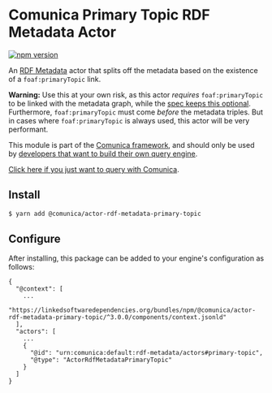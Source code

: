 # Comunica Primary Topic RDF Metadata Actor

[![npm version](https://badge.fury.io/js/%40comunica%2Factor-rdf-metadata-primary-topic.svg)](https://www.npmjs.com/package/@comunica/actor-rdf-metadata-primary-topic)

An [RDF Metadata](https://github.com/comunica/comunica/tree/master/packages/bus-rdf-metadata) actor that
splits off the metadata based on the existence of a `foaf:primaryTopic` link.

**Warning:** Use this at your own risk, as this actor _requires_ `foaf:primaryTopic` to be linked with the metadata graph,
while the [spec keeps this optional](https://www.hydra-cg.com/spec/latest/triple-pattern-fragments/).
Furthermore, `foaf:primaryTopic` must come _before_ the metadata triples.
But in cases where `foaf:primaryTopic` is always used, this actor will be very performant.

This module is part of the [Comunica framework](https://github.com/comunica/comunica),
and should only be used by [developers that want to build their own query engine](https://comunica.dev/docs/modify/).

[Click here if you just want to query with Comunica](https://comunica.dev/docs/query/).

## Install

```bash
$ yarn add @comunica/actor-rdf-metadata-primary-topic
```

## Configure

After installing, this package can be added to your engine's configuration as follows:
```text
{
  "@context": [
    ...
    "https://linkedsoftwaredependencies.org/bundles/npm/@comunica/actor-rdf-metadata-primary-topic/^3.0.0/components/context.jsonld"
  ],
  "actors": [
    ...
    {
      "@id": "urn:comunica:default:rdf-metadata/actors#primary-topic",
      "@type": "ActorRdfMetadataPrimaryTopic"
    }
  ]
}
```
